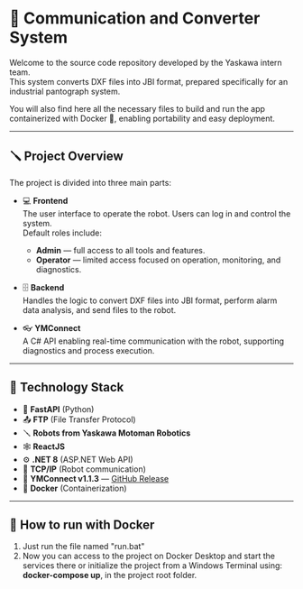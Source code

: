 # 🤖 Communication and Converter System

Welcome to the source code repository developed by the Yaskawa intern team.  
This system converts DXF files into JBI format, prepared specifically for an industrial pantograph system.

You will also find here all the necessary files to build and run the app containerized with Docker 🐳, enabling portability and easy deployment.

---

## 🪛 Project Overview

The project is divided into three main parts:

- 💻 **Frontend**  
  The user interface to operate the robot. Users can log in and control the system.  
  Default roles include:  
  - **Admin** — full access to all tools and features.  
  - **Operator** — limited access focused on operation, monitoring, and diagnostics.

- 🗄️ **Backend**  
  Handles the logic to convert DXF files into JBI format, perform alarm data analysis, and send files to the robot.

- 👓 **YMConnect**  
  A C# API enabling real-time communication with the robot, supporting diagnostics and process execution.

---

## 🧩 Technology Stack

- 🐍 **FastAPI** (Python)  
- 📤 **FTP** (File Transfer Protocol)  
- 🪛 **Robots from Yaskawa Motoman Robotics**  
- 🕸️ **ReactJS**  
- ⚙️ **.NET 8** (ASP.NET Web API)  
- 🔌 **TCP/IP** (Robot communication)  
- 🗼 **YMConnect v1.1.3** — [GitHub Release](https://github.com/Yaskawa-Global/YMConnect/releases/tag/v1.1.3)  
- 🐳 **Docker** (Containerization)

---

## 🚀 How to run with Docker

1. Just run the file named "run.bat"
2. Now you can access to the project on Docker Desktop and start the services there or initialize the project from a Windows Terminal using: **docker-compose up**, in the project root folder.
